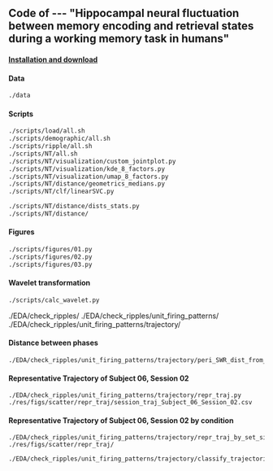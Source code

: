 ## Code of --- "Hippocampal neural fluctuation between memory encoding and retrieval states during a working memory task in humans"

#### [Installation and download](./docs/installation.md)

#### Data

``` bash
./data
```


#### Scripts
```bash
./scripts/load/all.sh
./scripts/demographic/all.sh
./scripts/ripple/all.sh
./scripts/NT/all.sh
./scripts/NT/visualization/custom_jointplot.py
./scripts/NT/visualization/kde_8_factors.py
./scripts/NT/visualization/umap_8_factors.py
./scripts/NT/distance/geometrics_medians.py
./scripts/NT/clf/linearSVC.py

./scripts/NT/distance/dists_stats.py
./scripts/NT/distance/
```

#### Figures

``` bash
./scripts/figures/01.py
./scripts/figures/02.py
./scripts/figures/03.py
```
















#### Wavelet transformation

``` bash
./scripts/calc_wavelet.py
```









./EDA/check_ripples/
./EDA/check_ripples/unit_firing_patterns/
./EDA/check_ripples/unit_firing_patterns/trajectory/


#### Distance between phases
```
./EDA/check_ripples/unit_firing_patterns/trajectory/peri_SWR_dist_from_P_dev.py
```

#### Representative Trajectory of Subject 06, Session 02
```
./EDA/check_ripples/unit_firing_patterns/trajectory/repr_traj.py
./res/figs/scatter/repr_traj/session_traj_Subject_06_Session_02.csv
```

#### Representative Trajectory of Subject 06, Session 02 by condition
```
./EDA/check_ripples/unit_firing_patterns/trajectory/repr_traj_by_set_size_and_task_type.py 
./res/figs/scatter/repr_traj/

./EDA/check_ripples/unit_firing_patterns/trajectory/classify_trajectories.py 


```


